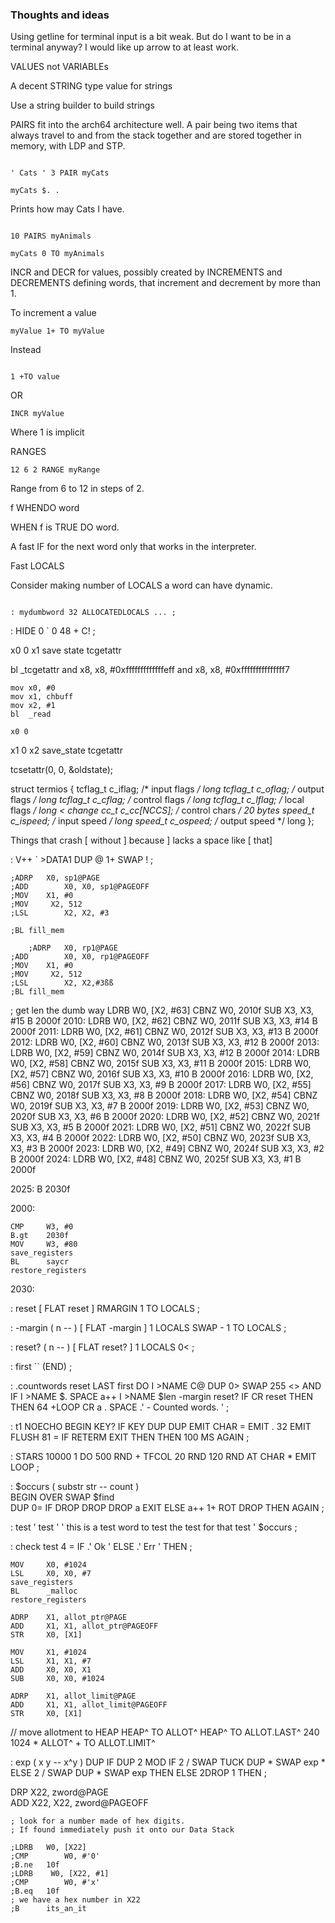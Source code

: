 
### Thoughts and ideas 

Using getline for terminal input is a bit weak.
But do I want to be in a terminal anyway?
I would like up arrow to at least work.



VALUES not VARIABLEs

A decent STRING type value for strings

Use a string builder to build strings


PAIRS fit into the arch64 architecture well.
A pair being two items that always travel to and from the stack together and are
stored together in memory, with LDP and STP.


```FORTH

' Cats ' 3 PAIR myCats

myCats $. . 

```

Prints how may Cats I have.

```FORTH

10 PAIRS myAnimals

myCats 0 TO myAnimals

```




INCR and DECR for values, possibly created by INCREMENTS and DECREMENTS defining words, that increment and decrement by more than 1.

To increment a value 

```FORTH
myValue 1+ TO myValue
```

Instead 

```FORTH

1 +TO value 

```

OR 

```FORTH
INCR myValue
```

Where 1 is implicit


RANGES 

```FORTH
12 6 2 RANGE myRange
```
Range from 6 to 12 in steps of 2.


f WHENDO word 

WHEN f is TRUE DO word.

A fast IF for the next word only that works in the interpreter.


Fast LOCALS

Consider making number of LOCALS a word can have dynamic.

```FORTH

: mydumbword 32 ALLOCATEDLOCALS ... ;

```

: HIDE 0 ` 0 48 + C! ;

x0 0
x1 save state
tcgetattr 

bl	_tcgetattr
and	x8, x8, #0xfffffffffffffeff
and	x8, x8, #0xfffffffffffffff7

    mov x0, #0
    mov x1, chbuff
	mov	x2, #1
	bl	_read

    x0 0
x1 0
x2 save_state
tcgetattr 

tcsetattr(0, 0, &oldstate);


struct termios {
	tcflag_t        c_iflag;        /* input flags */  long
	tcflag_t        c_oflag;        /* output flags */ long
	tcflag_t        c_cflag;        /* control flags */ long
	tcflag_t        c_lflag;        /* local flags */ long < change 
	cc_t            c_cc[NCCS];     /* control chars */ 20 bytes
	speed_t         c_ispeed;       /* input speed */  long
	speed_t         c_ospeed;       /* output speed */ long
};


Things that crash 
[ without ] because ] lacks a space like [ that]


: V++ ` >DATA1 DUP @ 1+ SWAP ! ;

	;ADRP	X0, sp1@PAGE		
	;ADD		X0, X0, sp1@PAGEOFF
	;MOV 	X1, #0
	;MOV     X2, 512
	;LSL		X2, X2, #3

	;BL fill_mem

		;ADRP	X0, rp1@PAGE		
	;ADD		X0, X0, rp1@PAGEOFF
	;MOV 	X1, #0
	;MOV     X2, 512
	;LSL		X2, X2,#3ßß
	;BL fill_mem



; get len the dumb way
	LDRB 	W0,  [X2, #63]
	CBNZ	W0,  2010f
	SUB 	X3,  X3, #15
	B 		2000f
2010:
	LDRB 	W0,  [X2, #62]
	CBNZ	W0,  2011f
	SUB 	X3,  X3, #14
	B 		2000f
2011:
	LDRB 	W0,  [X2, #61]
	CBNZ	W0,  2012f
	SUB 	X3,  X3, #13
	B 		2000f
2012:
	LDRB 	W0,  [X2, #60]
	CBNZ	W0,  2013f
	SUB 	X3,  X3, #12
	B 		2000f
2013:
	LDRB 	W0,  [X2, #59]
	CBNZ	W0,  2014f
	SUB 	X3,  X3, #12
	B 		2000f
2014:
	LDRB 	W0,  [X2, #58]
	CBNZ	W0,  2015f
	SUB 	X3,  X3, #11
	B 		2000f
2015:
	LDRB 	W0,  [X2, #57]
	CBNZ	W0,  2016f
	SUB 	X3,  X3, #10
	B 		2000f
2016:
	LDRB 	W0,  [X2, #56]
	CBNZ	W0,  2017f
	SUB 	X3,  X3, #9
	B 		2000f
2017:
	LDRB 	W0,  [X2, #55]
	CBNZ	W0,  2018f
	SUB 	X3,  X3, #8
	B 		2000f
2018:
	LDRB 	W0,  [X2, #54]
	CBNZ	W0,  2019f
	SUB 	X3,  X3, #7
	B 		2000f
2019:
	LDRB 	W0,  [X2, #53]
	CBNZ	W0,  2020f
	SUB 	X3,  X3, #6
	B 		2000f
2020:
	LDRB 	W0,  [X2, #52]
	CBNZ	W0,  2021f
	SUB 	X3,  X3, #5
	B 		2000f
2021:
	LDRB 	W0,  [X2, #51]
	CBNZ	W0,  2022f
	SUB 	X3,  X3, #4
	B 		2000f
2022:
	LDRB 	W0,  [X2, #50]
	CBNZ	W0,  2023f
	SUB 	X3,  X3, #3
	B 		2000f
2023:
	LDRB 	W0,  [X2, #49]
	CBNZ	W0,  2024f
	SUB 	X3,  X3, #2
	B 		2000f
2024:
	LDRB 	W0,  [X2, #48]
	CBNZ	W0,  2025f
	SUB 	X3,  X3, #1
  	B 		2000f 

2025:
	B 		2030f

2000:

	CMP 	W3, #0
	B.gt	2030f
	MOV 	W3, #80
	save_registers
	BL		saycr
	restore_registers
 

2030:

  : reset [ FLAT reset ]
	RMARGIN 1 TO LOCALS ;
  
  : -margin ( n -- ) [ FLAT -margin ]
	1 LOCALS SWAP - 1 TO LOCALS ;

 : reset? ( n -- ) [ FLAT reset? ]
	1 LOCALS 0< ;

 : first `` (END) ;
	

  : .countwords
	reset 
	LAST first DO 
		I >NAME C@ DUP 0> SWAP 255 <> AND IF
		 	I >NAME $. SPACE a++
			I >NAME $len -margin
			reset? IF CR reset THEN   
		 THEN 
	64 +LOOP 
	CR a . SPACE .' - Counted words. '
	;


	
: t1 NOECHO 
     BEGIN 
	 	KEY? IF
		  KEY DUP DUP EMIT CHAR = EMIT . 32 EMIT FLUSH 
		  81 = IF RETERM EXIT THEN
		THEN 
		100 MS 
	AGAIN
 ;

: STARS
  10000 1 DO 
  	500 RND + TFCOL 
  	20 RND 120 RND AT CHAR * EMIT
  LOOP ;


: $occurs ( substr str -- count )  
	 BEGIN
		OVER SWAP $find  
		DUP 0= IF 
			 DROP DROP DROP a EXIT
		ELSE
			a++
			1+ ROT DROP 
		 THEN
	AGAIN 
  ;

: test 
  ' test '
  ' this is a test word to test the test for that test '
  $occurs  ;

: check test 4 = IF .' Ok ' ELSE .' Err ' THEN ;

 

	MOV		X0, #1024
	LSL		X0, X0, #7
	save_registers
	BL		_malloc
	restore_registers
	
	ADRP	X1, allot_ptr@PAGE	
	ADD		X1, X1, allot_ptr@PAGEOFF
	STR		X0, [X1]

	MOV		X1, #1024
	LSL		X1, X1, #7
	ADD		X0, X0, X1
	SUB 	X0, X0, #1024

	ADRP	X1, allot_limit@PAGE	
	ADD		X1, X1, allot_limit@PAGEOFF
	STR		X0, [X1]


// move allotment to HEAP 
HEAP^ TO ALLOT^
HEAP^ TO ALLOT.LAST^ 
240 1024 *  ALLOT^ + TO ALLOT.LIMIT^

: exp ( x y -- x^y )
  DUP
  IF DUP 2 MOD
    IF 2 / SWAP TUCK DUP * SWAP exp *
    ELSE 2 / SWAP DUP * SWAP exp
    THEN
  ELSE 
  	2DROP 1
  THEN ;


  DRP	X22, zword@PAGE		
	ADD		X22, X22, zword@PAGEOFF

	; look for a number made of hex digits.
	; If found immediately push it onto our Data Stack

	;LDRB	W0, [X22]
	;CMP		W0, #'0'
	;B.ne 	10f
	;LDRB    W0, [X22, #1]
	;CMP		W0, #'x' 
	;B.eq	10f
	; we have a hex number in X22
	;B 		its_an_it
